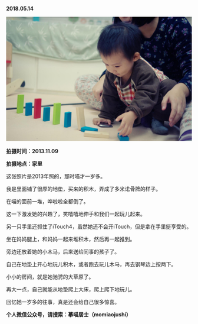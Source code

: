 
          
            
**2018.05.14**



![](img/51001-117ee936a5d2f808.jpg)




**拍摄时间：2013.11.09**

**拍摄地点：家里**

这张照片是2013年照的，那时喵才一岁多。

我是里面铺了很厚的地垫，买来的积木，弄成了多米诺骨牌的样子。

在喵的面前一堆，哗啦啦全都倒了。

这一下激发她的兴趣了，笑嘻嘻地伸手和我们一起玩儿起来。

另一只手里还抓住了iTouch4，虽然她还不会开iTouch，但是拿在手里挺享受的。

坐在妈妈腿上，和妈妈一起来堆积木，然后再一起推到。

旁边还放着她的小木马，后来送给同事的孩子了。

自己在地垫上开心地玩儿积木，或者跑去玩儿木马，再去钢琴边上按两下。

小小的房间，就是她驰骋的大草原了。

再大一点，自己就能从地垫爬上大床，爬上爬下地玩儿。

回忆她一岁多的往事，真是还会给自己很多惊喜。


**个人微信公众号，请搜索：摹喵居士（momiaojushi）**

          
        